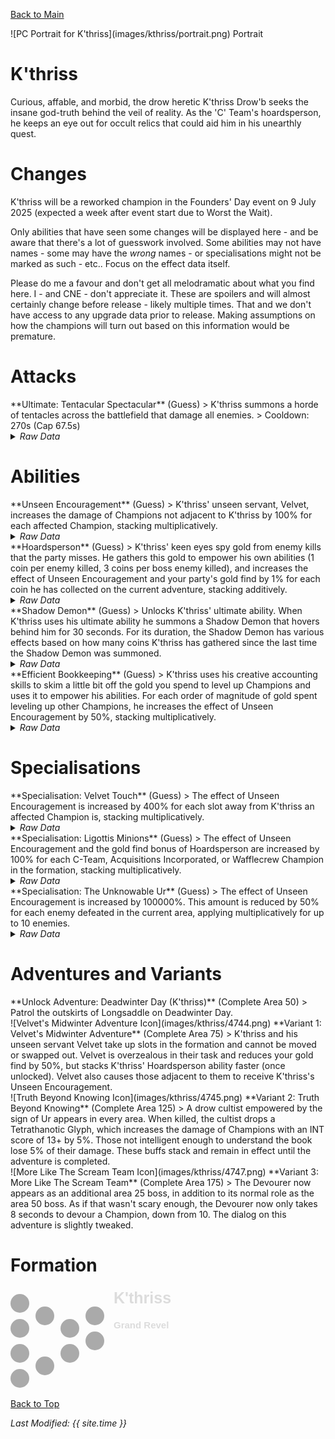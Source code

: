 [Back to Main](index.md)

<span class="championPortraitsRow">
    <span class="championPortraitsColumn">
        <span class="championPortraitsImage">
            ![PC Portrait for K'thriss](images/kthriss/portrait.png)
        </span>
        <span>
        Portrait
        </span>
    </span>
</span>

# K'thriss

Curious, affable, and morbid, the drow heretic K'thriss Drow'b seeks the insane god-truth behind the veil of reality. As the 'C' Team's hoardsperson, he keeps an eye out for occult relics that could aid him in his unearthly quest.

# Changes

K'thriss will be a reworked champion in the Founders' Day event on 9 July 2025 (expected a week after event start due to Worst the Wait).

Only abilities that have seen some changes will be displayed here - and be aware that there's a lot of guesswork involved. Some abilities may not have names - some may have the *wrong* names - or specialisations might not be marked as such - etc.. Focus on the effect data itself.

Please do me a favour and don't get all melodramatic about what you find here. I - and CNE - don't appreciate it. These are spoilers and will almost certainly change before release - likely multiple times. That and we don't have access to any upgrade data prior to release. Making assumptions on how the champions will turn out based on this information would be premature.

# Attacks

<div markdown="1" class="abilityBorder"><div markdown="1" class="abilityBorderInner">
**Ultimate: Tentacular Spectacular** (Guess)
> K'thriss summons a horde of tentacles across the battlefield that damage all enemies.  
> Cooldown: 270s (Cap 67.5s)
<details><summary><em>Raw Data</em></summary>
<p>
<pre>
{
    "id": 876,
    "name": "Tentacular Spectacular",
    "description": "K'thriss summons a horde of tentacles that damage all enemies.",
    "long_description": "K'thriss summons a horde of tentacles across the battlefield that damage all enemies.",
    "graphic_id": 4743,
    "target": "all",
    "num_targets": 1,
    "aoe_radius": 0,
    "damage_modifier": 0.033,
    "cooldown": 270,
    "animations": [
        {
            "type": "kthriss_ultimate",
            "damage_frame": 10
        }
    ],
    "tags": [
        "ranged",
        "ultimate"
    ],
    "damage_types": [
        "magic"
    ]
}
</pre>
</p>
</details>
</div></div>

# Abilities

<div markdown="1" class="abilityBorder"><div markdown="1" class="abilityBorderInner">
**Unseen Encouragement** (Guess)
> K'thriss' unseen servant, Velvet, increases the damage of Champions not adjacent to K'thriss by 100% for each affected Champion, stacking multiplicatively.
<details><summary><em>Raw Data</em></summary>
<p>
<pre>
{
    "id": 2355,
    "flavour_text": "",
    "description": {
        "desc": "K'thriss' unseen servant, Velvet, increases the damage of Champions not adjacent to K'thriss by $amount% for each affected Champion, stacking multiplicatively."
    },
    "effect_keys": [
        {
            "effect_string": "pre_stack_amount,100",
            "off_when_benched": true
        },
        {
            "effect_string": "hero_dps_multiplier_mult,0",
            "off_when_benched": true,
            "amount_expr": "upgrade_amount(17324,0)",
            "targets": [
                "non_adj"
            ],
            "amount_func": "mult",
            "stack_func": "per_hero_attribute",
            "per_hero_targets": [
                "non_adj"
            ],
            "per_hero_expr": "0",
            "post_process_expr": "num_targets",
            "show_bonus": true,
            "use_computed_amount_for_description": true,
            "include_hero_specific_multipliers_for_bonus": false
        }
    ],
    "requirements": "",
    "graphic_id": 4740,
    "large_graphic_id": 0,
    "properties": {
        "is_formation_ability": true,
        "owner_use_outgoing_description": true,
        "indexed_effect_properties": true,
        "per_effect_index_bonuses": true,
        "default_bonus_index": 1
    }
}
</pre>
</p>
</details>
</div></div>

<div markdown="1" class="abilityBorder"><div markdown="1" class="abilityBorderInner">
**Hoardsperson** (Guess)
> K'thriss' keen eyes spy gold from enemy kills that the party misses. He gathers this gold to empower his own abilities (1 coin per enemy killed, 3 coins per boss enemy killed), and increases the effect of Unseen Encouragement and your party's gold find by 1% for each coin he has collected on the current adventure, stacking additively.
<details><summary><em>Raw Data</em></summary>
<p>
<pre>
{
    "id": 2356,
    "flavour_text": "",
    "description": {
        "desc": "K'thriss' keen eyes spy gold from enemy kills that the party misses. He gathers this gold to empower his own abilities ($coins_per_enemy coin per enemy killed, $coins_per_boss coins per boss enemy killed), and increases the effect of Unseen Encouragement and your party's gold find by $(not_buffed amount___2)% for each coin he has collected on the current adventure, stacking additively."
    },
    "effect_keys": [
        {
            "effect_string": "kthriss_hoardsperson_v2,100",
            "off_when_benched": true,
            "coins_per_enemy": 1,
            "coins_per_boss": 3
        },
        {
            "effect_string": "buff_upgrade,1,17324",
            "off_when_benched": true,
            "amount_func": "add",
            "stack_func": "get_stat",
            "stat": "kthriss_hoardsperson_coins",
            "instance_stat": true,
            "amount_updated_listeners": [
                "stat_changed,kthriss_hoardsperson_coins"
            ],
            "show_bonus": true,
            "total_title": "Total Unseen Encouragement Bonus",
            "stack_title": "Coins Collected",
            "desc_forced_order": 0
        },
        {
            "effect_string": "gold_multiplier_mult,1",
            "off_when_benched": true,
            "amount_func": "add",
            "stack_func": "get_stat",
            "stat": "kthriss_hoardsperson_coins",
            "instance_stat": true,
            "amount_updated_listeners": [
                "stat_changed,kthriss_hoardsperson_coins"
            ],
            "show_bonus": true,
            "total_title": "Total Gold Find Bonus",
            "stack_title": "Coins Collected",
            "desc_forced_order": 1
        }
    ],
    "requirements": "",
    "graphic_id": 4739,
    "large_graphic_id": 0,
    "properties": {
        "is_formation_ability": true,
        "owner_use_outgoing_description": true,
        "formation_circle_icon": false,
        "indexed_effect_properties": true,
        "per_effect_index_bonuses": true
    }
}
</pre>
</p>
</details>
</div></div>

<div markdown="1" class="abilityBorder"><div markdown="1" class="abilityBorderInner">
**Shadow Demon** (Guess)
> Unlocks K'thriss' ultimate ability. When K'thriss uses his ultimate ability he summons a Shadow Demon that hovers behind him for 30 seconds. For its duration, the Shadow Demon has various effects based on how many coins K'thriss has gathered since the last time the Shadow Demon was summoned.
<details><summary><em>Raw Data</em></summary>
<p>
<pre>
{
    "id": 2357,
    "flavour_text": "",
    "description": {
        "desc": "Unlocks K'thriss' ultimate ability. When K'thriss uses his ultimate ability he summons a Shadow Demon that hovers behind him for $duration___2 seconds. For its duration, the Shadow Demon has various effects based on how many coins K'thriss has gathered since the last time the Shadow Demon was summoned.",
        "post": {
            "conditions": [
                {
                    "condition": "not static_desc",
                    "desc": "^^$kthriss_shadow_demon_desc"
                }
            ]
        }
    },
    "effect_keys": [
        {
            "effect_string": "set_ultimate_attack",
            "off_when_benched": true
        },
        {
            "effect_string": "kthriss_shadow_demon,100",
            "off_when_benched": true,
            "duration": 30,
            "shadow_demon_graphic_id": 4780,
            "shadow_demon_offset": [
                -60,
                -2
            ],
            "monster_slow_amount": 50,
            "base_bud_damage_amount": 3,
            "effects": [
                {
                    "coin_threshold": 10,
                    "base_effect_mult": 5,
                    "desc_text_key": "kthriss_shadow_demon_desc_2"
                },
                {
                    "coin_threshold": 50,
                    "add_monster_slow": true,
                    "desc_text_key": "kthriss_shadow_demon_desc_3"
                },
                {
                    "coin_threshold": 100,
                    "add_bud_damage": true,
                    "desc_text_key": "kthriss_shadow_demon_desc_4"
                },
                {
                    "coin_threshold": 250,
                    "base_effect_mult": 3,
                    "bud_damage_mult": 3,
                    "desc_text_key": "kthriss_shadow_demon_desc_5"
                },
                {
                    "coin_threshold": 1000,
                    "base_effect_mult": 5,
                    "bud_damage_mult": 5,
                    "desc_text_key": "kthriss_shadow_demon_desc_6"
                }
            ],
            "overlay_y": -13
        },
        {
            "effect_string": "buff_upgrade,0,17324",
            "apply_manually": true
        },
        {
            "effect_string": "monster_speed_reduce,0",
            "apply_manually": true
        }
    ],
    "requirements": "",
    "graphic_id": 26822,
    "large_graphic_id": 26813,
    "properties": {
        "is_formation_ability": true,
        "owner_use_outgoing_description": true,
        "formation_circle_icon": false,
        "indexed_effect_properties": true,
        "per_effect_index_bonuses": true,
        "default_bonus_index": 1,
        "retain_on_slot_changed": true
    }
}
</pre>
</p>
</details>
</div></div>

<div markdown="1" class="abilityBorder"><div markdown="1" class="abilityBorderInner">
**Efficient Bookkeeping** (Guess)
> K'thriss uses his creative accounting skills to skim a little bit off the gold you spend to level up Champions and uses it to empower his abilities. For each order of magnitude of gold spent leveling up other Champions, he increases the effect of Unseen Encouragement by 50%, stacking multiplicatively.
<details><summary><em>Raw Data</em></summary>
<p>
<pre>
{
    "id": 2358,
    "flavour_text": "",
    "description": {
        "desc": "K'thriss uses his creative accounting skills to skim a little bit off the gold you spend to level up Champions and uses it to empower his abilities. For each order of magnitude of gold spent leveling up other Champions, he increases the effect of Unseen Encouragement by $(not_buffed amount)%, stacking multiplicatively."
    },
    "effect_keys": [
        {
            "effect_string": "buff_upgrade,50,17324",
            "off_when_benched": true,
            "amount_func": "mult",
            "stack_func": "get_stat",
            "instance_stat": true,
            "stat": "kthriss_efficient_bookkeeping",
            "orders_of_magnitude": true,
            "show_bonus": true,
            "amount_updated_listeners": [
                "stat_changed,kthriss_efficient_bookkeeping"
            ]
        }
    ],
    "requirements": "",
    "graphic_id": 26821,
    "large_graphic_id": 26812,
    "properties": {
        "is_formation_ability": true,
        "owner_use_outgoing_description": true,
        "formation_circle_icon": false
    }
}
</pre>
</p>
</details>
</div></div>

# Specialisations

<div markdown="1" class="abilityBorder"><div markdown="1" class="abilityBorderInner">
**Specialisation: Velvet Touch** (Guess)
> The effect of Unseen Encouragement is increased by 400% for each slot away from K'thriss an affected Champion is, stacking multiplicatively.
<details><summary><em>Raw Data</em></summary>
<p>
<pre>
{
    "id": 2359,
    "flavour_text": "",
    "description": {
        "desc": "The effect of Unseen Encouragement is increased by $(not_buffed amount)% for each slot away from K'thriss an affected Champion is, stacking multiplicatively."
    },
    "effect_keys": [
        {
            "effect_string": "buff_upgrade_mult_by_distance_from_source_mult,400,17324",
            "off_when_benched": true,
            "targets": [
                "non_adj"
            ],
            "show_bonus": false
        }
    ],
    "requirements": "",
    "graphic_id": 0,
    "large_graphic_id": 4742,
    "properties": {
        "is_formation_ability": true,
        "owner_use_outgoing_description": true,
        "formation_circle_icon": false
    }
}
</pre>
</p>
</details>
</div></div>

<div markdown="1" class="abilityBorder"><div markdown="1" class="abilityBorderInner">
**Specialisation: Ligottis Minions** (Guess)
> The effect of Unseen Encouragement and the gold find bonus of Hoardsperson are increased by 100% for each C-Team, Acquisitions Incorporated, or Wafflecrew Champion in the formation, stacking multiplicatively.
<details><summary><em>Raw Data</em></summary>
<p>
<pre>
{
    "id": 2360,
    "flavour_text": "",
    "description": {
        "desc": "The effect of Unseen Encouragement and the gold find bonus of Hoardsperson are increased by $(not_buffed amount)% for each C-Team, Acquisitions Incorporated, or Wafflecrew Champion in the formation, stacking multiplicatively."
    },
    "effect_keys": [
        {
            "effect_string": "buff_upgrade,100,17324",
            "off_when_benched": true,
            "amount_func": "mult",
            "stack_func": "per_hero_attribute",
            "per_hero_expr": "HasTag(`cteam`) || HasTag(`acqinc`) || HasTag(`wafflecrew`)",
            "show_bonus": true,
            "amount_updated_listeners": [
                "slot_changed",
                "hero_tags_changed"
            ]
        },
        {
            "effect_string": "buff_upgrade,100,17325,2",
            "off_when_benched": true,
            "amount_func": "mult",
            "stack_func": "per_hero_attribute",
            "per_hero_expr": "HasTag(`cteam`) || HasTag(`acqinc`) || HasTag(`wafflecrew`)",
            "amount_updated_listeners": [
                "slot_changed",
                "hero_tags_changed"
            ]
        }
    ],
    "requirements": "",
    "graphic_id": 0,
    "large_graphic_id": 26829,
    "properties": {
        "is_formation_ability": true,
        "owner_use_outgoing_description": true,
        "formation_circle_icon": false,
        "indexed_effect_properties": true,
        "spec_option_post_apply_info": "Qualified Champions: $num_stacks"
    }
}
</pre>
</p>
</details>
</div></div>

<div markdown="1" class="abilityBorder"><div markdown="1" class="abilityBorderInner">
**Specialisation: The Unknowable Ur** (Guess)
> The effect of Unseen Encouragement is increased by 100000%. This amount is reduced by 50% for each enemy defeated in the current area, applying multiplicatively for up to 10 enemies.
<details><summary><em>Raw Data</em></summary>
<p>
<pre>
{
    "id": 2361,
    "flavour_text": "",
    "description": {
        "desc": "The effect of Unseen Encouragement is increased by $amount%. This amount is reduced by $per_enemy_reduction% for each enemy defeated in the current area, applying multiplicatively for up to $max_reductions enemies.",
        "post": {
            "conditions": [
                {
                    "condition": "not static_desc",
                    "desc": "^^$kthriss_unknowable_ur_desc"
                }
            ]
        }
    },
    "effect_keys": [
        {
            "effect_string": "kthriss_unknowable_ur,100000",
            "per_enemy_reduction": 50,
            "max_reductions": 10
        },
        {
            "effect_string": "buff_upgrade,0,17324"
        }
    ],
    "requirements": "",
    "graphic_id": 0,
    "large_graphic_id": 26828,
    "properties": {
        "is_formation_ability": true,
        "owner_use_outgoing_description": true,
        "formation_circle_icon": false,
        "indexed_effect_properties": true,
        "per_effect_index_bonuses": true,
        "default_bonus_index": 0,
        "retain_on_slot_changed": true,
        "show_outgoing_desc_when_benched": false
    }
}
</pre>
</p>
</details>
</div></div>

# Adventures and Variants

<div markdown="1" class="abilityBorder"><div markdown="1" class="abilityBorderInner">
**Unlock Adventure: Deadwinter Day (K'thriss)** (Complete Area 50)
> Patrol the outskirts of Longsaddle on Deadwinter Day.
</div></div>
<div markdown="1" class="abilityBorder"><div markdown="1" class="abilityBorderInner">
![Velvet's Midwinter Adventure Icon](images/kthriss/4744.png) **Variant 1: Velvet's Midwinter Adventure** (Complete Area 75)
> K'thriss and his unseen servant Velvet take up slots in the formation and cannot be moved or swapped out. Velvet is overzealous in their task and reduces your gold find by 50%, but stacks K'thriss' Hoardsperson ability faster (once unlocked). Velvet also causes those adjacent to them to receive K'thriss's Unseen Encouragement.
</div></div>
<div markdown="1" class="abilityBorder"><div markdown="1" class="abilityBorderInner">
![Truth Beyond Knowing Icon](images/kthriss/4745.png) **Variant 2: Truth Beyond Knowing** (Complete Area 125)
> A drow cultist empowered by the sign of Ur appears in every area. When killed, the cultist drops a Tetrathanotic Glyph, which increases the damage of Champions with an INT score of 13+ by 5%. Those not intelligent enough to understand the book lose 5% of their damage. These buffs stack and remain in effect until the adventure is completed.
</div></div>
<div markdown="1" class="abilityBorder"><div markdown="1" class="abilityBorderInner">
![More Like The Scream Team Icon](images/kthriss/4747.png) **Variant 3: More Like The Scream Team** (Complete Area 175)
> The Devourer now appears as an additional area 25 boss, in addition to its normal role as the area 50 boss. As if that wasn't scary enough, the Devourer now only takes 8 seconds to devour a Champion, down from 10. The dialog on this adventure is slightly tweaked.
</div></div>

# Formation

<span class="formationBorder">
    <svg xmlns="http://www.w3.org/2000/svg" id="K'thriss" fill="#aaa" data-formationName="K'thriss" data-campaignName="Grand Revel" width="262" height="160"><circle cx="135" cy="45" r="15"/><circle cx="135" cy="85" r="15"/><circle cx="95" cy="65" r="15"/><circle cx="95" cy="105" r="15"/><circle cx="55" cy="45" r="15"/><circle cx="55" cy="125" r="15"/><circle cx="15" cy="25" r="15"/><circle cx="15" cy="65" r="15"/><circle cx="15" cy="105" r="15"/><circle cx="15" cy="145" r="15"/><text x="165" y="25" fill="#dcdcdc" font-size="25" font-family="Arial" font-weight="bold">K'thriss</text><text x="165" y="65" fill="#dcdcdc" font-size="15" font-family="Arial" font-weight="bold">Grand Revel</text></svg>
</span>

[Back to Top](#top)

*Last Modified: {{ site.time }}*